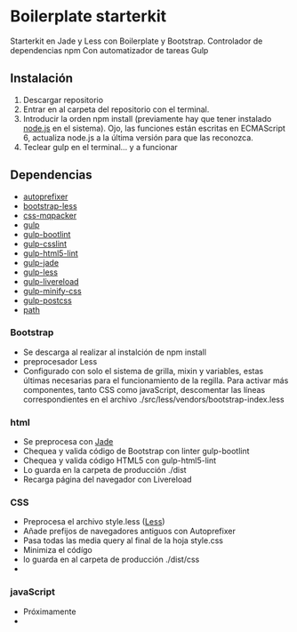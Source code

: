 # Boilerplate starterkit

Starterkit en Jade y Less con Boilerplate y Bootstrap.
Controlador de dependencias npm
Con automatizador de tareas Gulp


## Instalación
1. Descargar repositorio
2. Entrar en al carpeta del repositorio con el terminal.
3. Introducir la orden npm install (previamente hay que tener instalado [node.js](https://nodejs.org/en/) en el sistema). Ojo, las funciones están escritas en ECMAScript 6, actualiza node.js a la última versión para que las reconozca.
4. Teclear gulp en el terminal... y a funcionar


## Dependencias

* [autoprefixer](https://www.npmjs.com/package/autoprefixer)
* [bootstrap-less](https://www.npmjs.com/package/bootstrap-less)
* [css-mqpacker](https://github.com/hail2u/node-css-mqpacker)
* [gulp](https://www.npmjs.com/package/gulp)
* [gulp-bootlint](https://www.npmjs.com/package/gulp-bootlint)
* [gulp-csslint](https://www.npmjs.com/package/gulp-csslint)
* [gulp-html5-lint](https://www.npmjs.com/package/gulp-html5-lint)
* [gulp-jade](https://www.npmjs.com/package/gulp-jade)
* [gulp-less](https://www.npmjs.com/package/gulp-less)
* [gulp-livereload](https://www.npmjs.com/package/gulp-livereload)
* [gulp-minify-css](https://www.npmjs.com/package/gulp-minify-css)
* [gulp-postcss](https://www.npmjs.com/package/gulp-postcss)
* [path](https://www.npmjs.com/package/path)


### Bootstrap
* Se descarga al realizar al instalción de npm install
* preprocesador Less
* Configurado con solo el sistema de grilla, mixin y variables, estas últimas necesarias para el funcionamiento de la regilla. Para activar más componentes, tanto CSS como javaScript, descomentar las líneas correspondientes en el archivo ./src/less/vendors/bootstrap-index.less


### html
* Se preprocesa con [Jade](http://jade-lang.com)
* Chequea y valida código de Bootstrap con linter gulp-bootlint
* Chequea y valida código HTML5 con gulp-html5-lint
* Lo guarda en la carpeta de producción ./dist
* Recarga página del navegador con Livereload

### CSS

* Preprocesa el archivo style.less ([Less](http://lesscss.org))
* Añade prefijos de navegadores antiguos con Autoprefixer
* Pasa todas las media query al final de la hoja style.css
* Minimiza el códígo
* lo guarda en al carpeta de producción ./dist/css
* 

### javaScript

* Próximamente
* 
